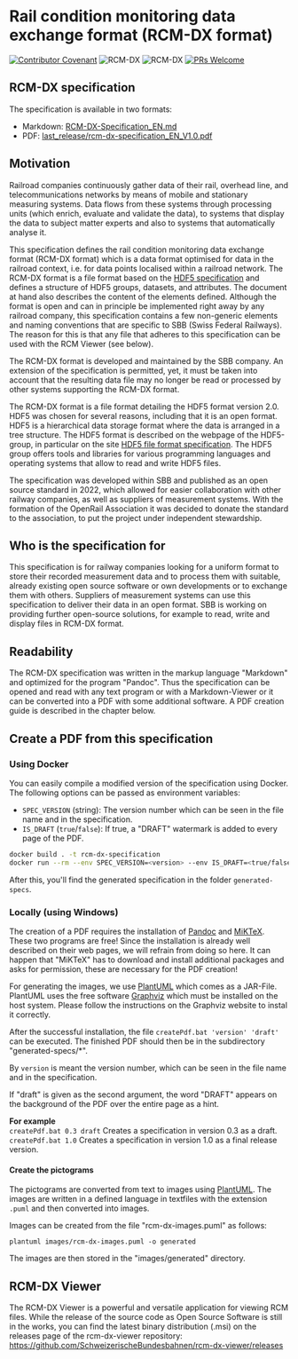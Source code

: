 # Rail condition monitoring data exchange format (RCM-DX format)

[![Contributor Covenant](https://img.shields.io/badge/Contributor%20Covenant-v2.0%20adopted-ff69b4.svg)](code_of_conduct.md) ![RCM-DX](https://img.shields.io/badge/RCM--DX-V2.0-green) ![RCM-DX](https://img.shields.io/badge/document-V0.29-blue) [![PRs Welcome](https://img.shields.io/badge/PRs-welcome-brightgreen.svg?style=flat-square)](http://makeapullrequest.com)

## RCM-DX specification

The specification is available in two formats:

- Markdown: [RCM-DX-Specification_EN.md](RCM-DX-Specification_EN.md)
- PDF: [last_release/rcm-dx-specification_EN_V1.0.pdf](last_release/rcm-dx-specification_EN_V1.0.pdf)

## Motivation

Railroad companies continuously gather data of their rail, overhead line, and telecommunications networks by means of mobile and stationary measuring systems. Data flows from these systems through processing units (which enrich, evaluate and validate the data), to systems that display the data to subject matter experts and also to systems that automatically analyse it.

This specification defines the rail condition monitoring data exchange format (RCM-DX format) which is a data format optimised for data in the railroad context, i.e. for data points localised within a railroad network. The RCM-DX format is a file format based on the [HDF5 specification](https://portal.hdfgroup.org/display/HDF5/) and defines a structure of HDF5 groups, datasets, and attributes. The document at hand also describes the content of the elements defined. Although the format is open and can in principle be implemented right away by any railroad company, this specification contains a few non-generic elements and naming conventions that are specific to SBB (Swiss Federal Railways). The reason for this is that any file that adheres to this specification can be used with the RCM Viewer (see below).

The RCM-DX format is developed and maintained by the SBB company. An extension of the specification is permitted, yet, it must be taken into account that the resulting data file may no longer be read or processed by other systems supporting the RCM-DX format.

The RCM-DX format is a file format detailing the HDF5 format version 2.0. HDF5 was chosen for several reasons, including that it is an open format. HDF5 is a hierarchical data storage format where the data is arranged in a tree structure. The HDF5 format is described on the webpage of the HDF5-group, in particular on the site [HDF5 file format specification](https://portal.hdfgroup.org/display/HDF5/). The HDF5 group offers tools and libraries for various programming languages and operating systems that allow to read and write HDF5 files.

The specification was developed within SBB and published as an open source standard in 2022, which allowed for easier collaboration with other railway companies, as well as suppliers of measurement systems.
With the formation of the OpenRail Association it was decided to donate the standard to the association, to put the project under independent stewardship.

## Who is the specification for

This specification is for railway companies looking for a uniform format to store their recorded measurement data and to process them with suitable, already existing open source software or own developments or to exchange them with others. Suppliers of measurement systems can use this specification to deliver their data in an open format.
SBB is working on providing further open-source solutions, for example to read, write and display files in RCM-DX format.

## Readability

The RCM-DX specification was written in the markup language "Markdown" and optimized for the program "Pandoc". Thus the specification can be opened and read with any text program or with a Markdown-Viewer or it can be converted into a PDF with some additional software. A PDF creation guide is described in the chapter below.

## Create a PDF from this specification

### Using Docker

You can easily compile a modified version of the specification using Docker. The following options can be passed as environment variables:

- `SPEC_VERSION` (string): The version number which can be seen in the file name and in the specification.
- `IS_DRAFT` (`true`/`false`): If true, a "DRAFT" watermark is added to every page of the PDF.

```sh
docker build . -t rcm-dx-specification
docker run --rm --env SPEC_VERSION=<version> --env IS_DRAFT=<true/false> --volume "$(pwd):/data" rcm-dx-specification
```

After this, you'll find the generated specification in the folder `generated-specs`.

### Locally (using Windows)

The creation of a PDF requires the installation of [Pandoc](https://pandoc.org/installing.html) and [MiKTeX](https://miktex.org/). These two programs are free! Since the installation is already well described on their web pages, we will refrain from doing so here. It can happen that "MiKTeX" has to download and install additional packages and asks for permission, these are necessary for the PDF creation!

For generating the images, we use [PlantUML](https://plantuml.com/de/) which comes as a JAR-File. PlantUML uses the free software [Graphviz](https://www.graphviz.org/) which must be installed on the host system. Please follow the instructions on the Graphviz website to instal it correctly.

After the successful installation, the file `createPdf.bat 'version' 'draft'` can be executed. The finished PDF should then be in the subdirectory "generated-specs/\*".

By `version` is meant the version number, which can be seen in the file name and in the specification.

If "draft" is given as the second argument, the word "DRAFT" appears on the background of the PDF over the entire page as a hint.

**For example**  
`createPdf.bat 0.3 draft` Creates a specification in version 0.3 as a draft.  
`createPdf.bat 1.0` Creates a specification in version 1.0 as a final release version.

#### Create the pictograms

The pictograms are converted from text to images using [PlantUML](https://plantuml.com/).
The images are written in a defined language in textfiles with the extension `.puml` and then converted into images.

Images can be created from the file "rcm-dx-images.puml" as follows:

```shell
plantuml images/rcm-dx-images.puml -o generated
```

The images are then stored in the "images/generated" directory.

## RCM-DX Viewer

The RCM-DX Viewer is a powerful and versatile application for viewing RCM files. While the release of the source code as Open Source Software is still in the works, you can find the latest binary distribution (.msi) on the releases page of the rcm-dx-viewer repository: <https://github.com/SchweizerischeBundesbahnen/rcm-dx-viewer/releases>
